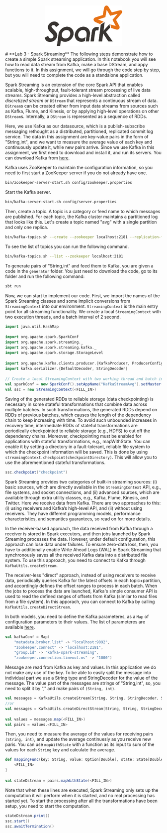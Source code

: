 <p align="center"><img src="logo/spark.png" alt="Hadoop Logo" width="250"/></p>
# **Lab 3 - Spark Streaming**
The following steps demonstrate how to create a simple Spark streaming application. In this notebook you will see how to read data stream from Kafka, make a base DStream, and appy functions to it. In this assignment, we will go through the code step by step, but you will need to complete the code as a standalone application.

Spark Streaming is an extension of the core Spark API that enables scalable, high-throughput, fault-tolerant stream processing of live data streams. Spark Streaming provides a high-level abstraction called *discretized stream* or `DStream` that represents a continuous stream of data. `DStream`s can be created either from input data streams from sources such as Kafka, Flume, and Kinesis, or by applying high-level operations on other `DStream`s. Internally, a `DStream` is represented as a sequence of RDDs.

Here, we use Kafka as our datasource, which is a publish-subscribe messaging rethought as a distributed, partitioned, replicated commit log service. The data in this assignment are key-value pairs in the form of "String,int", and we  want to measure the average value of each key and continuously update it, while new pairs arrive. Since we use Kafka in this assignment, we first need to download and install it, and run its servers. You can download Kafka from [here](https://www.apache.org/dyn/closer.cgi?path=/kafka/0.10.0.0/kafka_2.11-0.10.0.0.tgz).

Kafka uses ZooKeeper to maintain the configuration information, so you need to first start a ZooKeeper server if you do not already have one.
```bash
bin/zookeeper-server-start.sh config/zookeeper.properties
```
Start the Kafka server.
```bash
bin/kafka-server-start.sh config/server.properties
```
Then, create a topic. A topic is a category or feed name to which messages are published. For each topic, the Kafka cluster maintains a partitioned log that looks like this. Let's create a topic named "avg" with a single partition and only one replica.
```bash
bin/kafka-topics.sh --create --zookeeper localhost:2181 --replication-factor 1 --partitions 1 --topic avg
```
To see the list of topics you can run the following command.
```bash
bin/kafka-topics.sh --list --zookeeper localhost:2181
```
To generate pairs of "String,int" and feed them to Kafka, you are given a code in the `generator` folder. You just need to download the code, go to its folder and run the following command:
```bash
sbt run
```
Now, we can start to implement our code. First, we import the names of the Spark Streaming classes and some implicit conversions from `StreamingContext` into our environment. `StreamingContext` is the main entry point for all streaming functionality. We create a local `StreamingContext` with two execution threads, and a batch interval of 2 second.
```scala
import java.util.HashMap

import org.apache.spark.SparkConf
import org.apache.spark.streaming._
import org.apache.spark.streaming.kafka._
import org.apache.spark.storage.StorageLevel

import org.apache.kafka.clients.producer.{KafkaProducer, ProducerConfig, ProducerRecord}
import kafka.serializer.{DefaultDecoder, StringDecoder}

// Create a local StreamingContext with two working thread and batch interval of 2 second
val sparkConf = new SparkConf().setAppName("KafkaStreamAvg").setMaster(<FILL_IN>)
val ssc = new StreamingContext(<FILL_IN>)
```
Saving of the generated RDDs to reliable storage (data checkpointing) is necessary in some stateful transformations that combine data across multiple batches. In such transformations, the generated RDDs depend on RDDs of previous batches, which causes the length of the dependency chain to keep increasing with time. To avoid such unbounded increases in recovery time, intermediate RDDs of stateful transformations are periodically checkpointed to reliable storage (e.g., HDFS) to cut off the dependency chains. Moreover, checkpointing must be enabled for applications with stateful transformations, e.g., mapWithState. You can enable it by setting a directory in a fault-tolerant, reliable file system to which the checkpoint information will be saved. This is done by using `streamingContext.checkpoint(checkpointDirectory)`. This will allow you to use the aforementioned stateful transformations. 
```scala
ssc.checkpoint("checkpoint")
```
Spark Streaming provides two categories of built-in streaming sources: (i) basic sources, which are directly available in the `StreamingContext` API, e.g., file systems, and socket connections, and (ii) advanced sources, which are available through extra utility classes, e.g., Kafka, Flume, Kinesis, and Twitter. Here we receive data from Kafka. There are two approaches to this: (i) using receivers and Kafka’s high-level API, and (ii) without using receivers. They have different programming models, performance characteristics, and semantics guarantees, so read on for more details. 

In the receiver-based approach, the data received from Kafka through a receiver is stored in Spark executors, and then jobs launched by Spark Streaming processes the data. However, under default configuration, this approach can lose data under failures. To ensure zero-data loss, then, you have to additionally enable Write Ahead Logs (WAL) in Spark Streaming that synchronously saves all the received Kafka data into a distributed file system. To use this approach, you need to connect to Kafka through `KafkaUtils.createStream`.

The receiver-less "direct" approach, instead of using receivers to receive data, periodically queries Kafka for the latest offsets in each topic+partition, and accordingly defines the offset ranges to process in each batch. When the jobs to process the data are launched, Kafka's simple consumer API is used to read the defined ranges of offsets from Kafka (similar to read files from a file system). In this apporach, you can connect to Kafka by calling `KafkaUtils.createDirectStream`.

In both models, you need to define the Kafka parameteres, as a `Map` of configuration parameters to their values. The list of parameteres are available [here](http://kafka.apache.org/08/configuration.html).
```scala
val kafkaConf = Map(
    "metadata.broker.list" -> "localhost:9092",
    "zookeeper.connect" -> "localhost:2181",
    "group.id" -> "kafka-spark-streaming",
    "zookeeper.connection.timeout.ms" -> "1000")
```

Message are read from Kafka as key and values. In this application we do not make any use of the key. To be able to easily split the message into individual part we use a String type and StringDecoder for the value of the message. The value part of the messages are strings of "String,int", so, you need to split it by "," and make pairs of `(String, int)`.

```scala
val messages = KafkaUtils.createStream[String, String, StringDecoder, StringDecoder](<FILL_IN>)
//or
val messages = KafkaUtils.createDirectStream[String, String, StringDecoder, StringDecoder](<FILL_IN>)

val values = messages.map(<FILL_IN>)
val pairs = values.<FILL_IN>
```

Then, you need to measure the average of the values for receiving pairs `(String, int)`, and update the average continuesly as you receive new paris. You can use `mapWithState` with a function as its input to sum of the values for each `String` key and calculate the average.

```scala
def mappingFunc(key: String, value: Option[Double], state: State[Double]): Option[(String, Double)] = {
    <FILL_IN>
}

val stateDstream = pairs.mapWithState(<FILL_IN>)
```
Note that when these lines are executed, Spark Streaming only sets up the computation it will perform when it is started, and no real processing has started yet. To start the processing after all the transformations have been setup, you need to start the computation.
```scala
stateDstream.print()
ssc.start()
ssc.awaitTermination()
```


